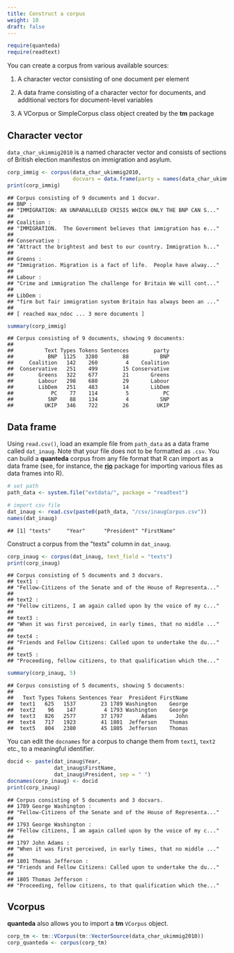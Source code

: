 ```yaml
---
title: Construct a corpus
weight: 10
draft: false
---
```



```r
require(quanteda)
require(readtext)
```

You can create a corpus from various available sources:

1. A character vector consisting of one document per element

2. A data frame consisting of a character vector for documents, and additional vectors for document-level variables

3. A VCorpus or SimpleCorpus class object created by the **tm** package 


## Character vector

`data_char_ukimmig2010` is a named character vector and consists of sections of British election manifestos on immigration and asylum.


```r
corp_immig <- corpus(data_char_ukimmig2010, 
                     docvars = data.frame(party = names(data_char_ukimmig2010)))
print(corp_immig)
```

```
## Corpus consisting of 9 documents and 1 docvar.
## BNP :
## "IMMIGRATION: AN UNPARALLELED CRISIS WHICH ONLY THE BNP CAN S..."
## 
## Coalition :
## "IMMIGRATION.  The Government believes that immigration has e..."
## 
## Conservative :
## "Attract the brightest and best to our country. Immigration h..."
## 
## Greens :
## "Immigration. Migration is a fact of life.  People have alway..."
## 
## Labour :
## "Crime and immigration The challenge for Britain We will cont..."
## 
## LibDem :
## "firm but fair immigration system Britain has always been an ..."
## 
## [ reached max_ndoc ... 3 more documents ]
```

```r
summary(corp_immig)
```

```
## Corpus consisting of 9 documents, showing 9 documents:
## 
##          Text Types Tokens Sentences        party
##           BNP  1125   3280        88          BNP
##     Coalition   142    260         4    Coalition
##  Conservative   251    499        15 Conservative
##        Greens   322    677        21       Greens
##        Labour   298    680        29       Labour
##        LibDem   251    483        14       LibDem
##            PC    77    114         5           PC
##           SNP    88    134         4          SNP
##          UKIP   346    722        26         UKIP
```


## Data frame

Using `read.csv()`, load an example file from `path_data` as a data frame called `dat_inaug`. Note that your file does not to be formatted as `.csv`. You can build a **quanteda** corpus from any file format that R can import as a data frame (see, for instance, the [**rio**](https://cran.r-project.org/web/packages/rio/index.html) package for importing various files as data frames into R).


```r
# set path
path_data <- system.file("extdata/", package = "readtext")

# import csv file
dat_inaug <- read.csv(paste0(path_data, "/csv/inaugCorpus.csv"))
names(dat_inaug)
```

```
## [1] "texts"     "Year"      "President" "FirstName"
```

Construct a corpus from the "texts" column in `dat_inaug`.


```r
corp_inaug <- corpus(dat_inaug, text_field = "texts")
print(corp_inaug)
```

```
## Corpus consisting of 5 documents and 3 docvars.
## text1 :
## "Fellow-Citizens of the Senate and of the House of Representa..."
## 
## text2 :
## "Fellow citizens, I am again called upon by the voice of my c..."
## 
## text3 :
## "When it was first perceived, in early times, that no middle ..."
## 
## text4 :
## "Friends and Fellow Citizens: Called upon to undertake the du..."
## 
## text5 :
## "Proceeding, fellow citizens, to that qualification which the..."
```

```r
summary(corp_inaug, 5)
```

```
## Corpus consisting of 5 documents, showing 5 documents:
## 
##   Text Types Tokens Sentences Year  President FirstName
##  text1   625   1537        23 1789 Washington    George
##  text2    96    147         4 1793 Washington    George
##  text3   826   2577        37 1797      Adams      John
##  text4   717   1923        41 1801  Jefferson    Thomas
##  text5   804   2380        45 1805  Jefferson    Thomas
```

You can edit the `docnames` for a corpus to change them from `text1`, `text2` etc., to a meaningful identifier. 


```r
docid <- paste(dat_inaug$Year, 
               dat_inaug$FirstName, 
               dat_inaug$President, sep = " ")
docnames(corp_inaug) <- docid
print(corp_inaug)
```

```
## Corpus consisting of 5 documents and 3 docvars.
## 1789 George Washington :
## "Fellow-Citizens of the Senate and of the House of Representa..."
## 
## 1793 George Washington :
## "Fellow citizens, I am again called upon by the voice of my c..."
## 
## 1797 John Adams :
## "When it was first perceived, in early times, that no middle ..."
## 
## 1801 Thomas Jefferson :
## "Friends and Fellow Citizens: Called upon to undertake the du..."
## 
## 1805 Thomas Jefferson :
## "Proceeding, fellow citizens, to that qualification which the..."
```

## Vcorpus

**quanteda** also allows you to import a **tm** `VCorpus` object.


```r
corp_tm <- tm::VCorpus(tm::VectorSource(data_char_ukimmig2010))
corp_quanteda <- corpus(corp_tm)
```
